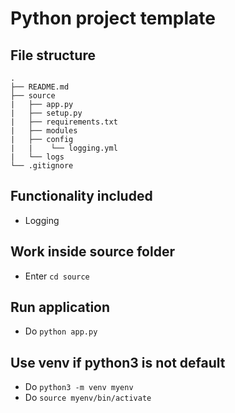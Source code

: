 # Python project template

## File structure

    .
    ├── README.md
    ├── source
    |   ├── app.py
    |   ├── setup.py
    |   ├── requirements.txt
    |   ├── modules
    |   ├── config
    |   |    └── logging.yml
    |   └── logs
    └── .gitignore

## Functionality included

- Logging

## Work inside source folder

- Enter `cd source`

## Run application

- Do `python app.py`

## Use venv if python3 is not default

- Do `python3 -m venv myenv`
- Do `source myenv/bin/activate`